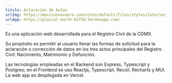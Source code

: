 ```yaml
---
titulo: Aclaración de Actas
urlImg: https://mexiconuevaera.com/sites/default/files/styles/interior_noticia/public/imagenes/2017/Dic/27/acta2.jpg?itok=NBvi9_WV
urlApp: https://glacial-earth-62758.herokuapp.com/
---
```


Es una aplicación web desarrollada para el Registro Civil de la CDMX.

Su propósito es permitir al usuario llenar las formas de 
solicitud para la aclaración o corrección de datos en los tres
actos principales del Registro Civil: Nacimiento, Matrimonio y Defunción.

Las tecnologías empleadas en el Backend son Express, Typescript y Postgres;
en el Frontend se uso Reactjs, Typescript, Recoil, Recharts y MUI. La 
web app es desplegada en Vercel.
